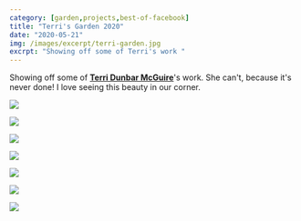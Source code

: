 ```yaml
---
category: [garden,projects,best-of-facebook]
title: "Terri's Garden 2020"
date: "2020-05-21"
img: /images/excerpt/terri-garden.jpg
excrpt: "Showing off some of Terri's work "
---
```


Showing off some of [**Terri Dunbar McGuire**](https://www.facebook.com/terri.mcguire?__cft__[0]=AZVCYu2ChrVQFtg6f3csH4ZuVICk4BiWIKfeA6am3uucnu5L-vGvSkO8ts0rgsw5D_VvzPmDCj6Lf0tGxi26ielVju-yjxKHATLX1qFa4Mmm6X2K4DewZzpjK8iAbLY-E70&__tn__=-]K-R)'s work. She can't, because it's never done! I love seeing this beauty in our corner.

![](/images/97294590_10222546206391081_7974190595633577984_o.jpg)

 ![](/images/97342746_10222546205511059_4247352137505308672_o.jpg)

 ![](/images/98001043_10222546206951095_6469937622297870336_o.jpg)

 ![](/images/98167483_10222546206311079_6890343190327459840_o.jpg)

 ![](/images/99011979_10222546205711064_3193454892068896768_o.jpg)

 ![](/images/100050993_10222546205991071_4625427998219173888_o.jpg)

 ![](/images/100476183_10222546206751090_8347936223074975744_o.jpg)
